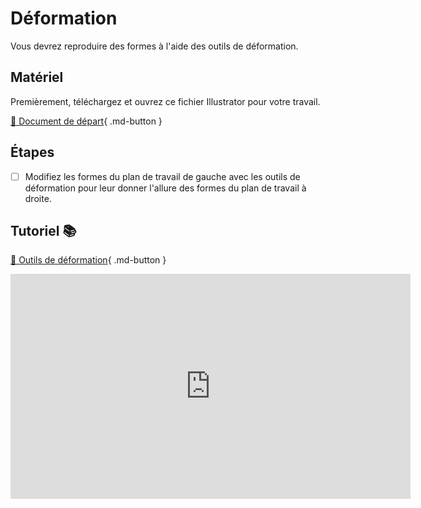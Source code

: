 # Déformation
Vous devrez reproduire des formes à l'aide des outils de déformation.   
      


## Matériel

Premièrement, téléchargez et ouvrez ce fichier Illustrator pour votre travail.      

[📁 Document de départ](https://cmontmorency365.sharepoint.com/:u:/s/TIM-582214-Animation2d77/Ee_F9GMOYc1Fh2lwaJYnzNYBAiUTC4ADahAeK0orUGxkfA?e=agmDcu){ .md-button }       

      
## Étapes

- [ ] Modifiez les formes du plan de travail de gauche avec les outils de déformation pour leur donner l'allure des formes du plan de travail à droite.
      
## Tutoriel 📚

[📁 Outils de déformation](https://cmontmorency365.sharepoint.com/:v:/s/TIM-582214-Animation2d77/EZmlrOHAd7FBtB25jLFiV_0BmUID-i4BWHGGLEprKZshfA?e=0UqV7f){ .md-button }     

<iframe src="https://cmontmorency365.sharepoint.com/sites/TIM-582214-Animation2d77/_layouts/15/embed.aspx?UniqueId=e1aca599-77c0-41b1-b41d-b98cb16257fd&embed=%7B%22ust%22%3Atrue%2C%22hv%22%3A%22CopyEmbedCode%22%7D&referrer=StreamWebApp&referrerScenario=EmbedDialog.Create" width="640" height="360" frameborder="0" scrolling="no" allowfullscreen title="02_outil_deformation_tourbillon_contraction_dilataction.mp4"></iframe>
